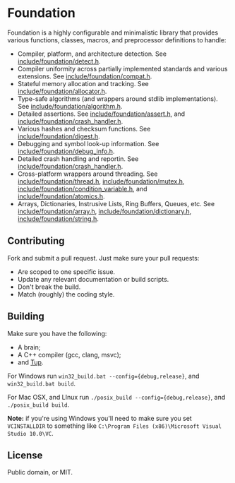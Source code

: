 # Foundation

Foundation is a highly configurable and minimalistic library that provides
various functions, classes, macros, and preprocessor definitions to handle:

  * Compiler, platform, and architecture detection. See [include/foundation/detect.h](include/foundation/detect.h).
  * Compiler uniformity across partially implemented standards and various extensions. See [include/foundation/compat.h](include/foundation/compat.h).
  * Stateful memory allocation and tracking. See [include/foundation/allocator.h](include/foundation/allocator.h).
  * Type-safe algorithms (and wrappers around stdlib implementations). See [include/foundation/algorithm.h](include/foundation/algorithm.h).
  * Detailed assertions. See [include/foundation/assert.h](include/foundation/assert.h), and [include/foundation/crash_handler.h](include/foundation/crash_handler.h).
  * Various hashes and checksum functions. See [include/foundation/digest.h](include/foundation/digest.h).
  * Debugging and symbol look-up information. See [include/foundation/debug_info.h](include/foundation/debug_info.h).
  * Detailed crash handling and reportin. See [include/foundation/crash_handler.h](include/foundation/crash_handler.h).
  * Cross-platform wrappers around threading. See [include/foundation/thread.h](include/foundation/thread.h), [include/foundation/mutex.h](include/foundation/mutex.h), [include/foundation/condition_variable.h](include/foundation/condition_variable.h), and [include/foundation/atomics.h](include/foundation/atomics.h).
  * Arrays, Dictionaries, Instrusive Lists, Ring Buffers, Queues, etc. See [include/foundation/array.h](include/foundation/array.h), [include/foundation/dictionary.h](include/foundation/dictionary.h), [include/foundation/string.h](include/foundation/string.h).

Contributing
---

Fork and submit a pull request. Just make sure your pull requests:

  * Are scoped to one specific issue.
  * Update any relevant documentation or build scripts.
  * Don't break the build.
  * Match (roughly) the coding style.

Building
---

Make sure you have the following:

  * A brain;
  * A C++ compiler (gcc, clang, msvc);
  * and [Tup](https://github.com/gittup/tup).

For Windows run `win32_build.bat --config={debug,release}`, and `win32_build.bat build`.

For Mac OSX, and LInux run `./posix_build --config={debug,release}`, and `./posix_build build`.

**Note:** if you're using Windows you'll need to make sure you set `VCINSTALLDIR` to something like `C:\Program Files (x86)\Microsoft Visual Studio 10.0\VC`.

License
---

Public domain, or MIT.
